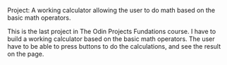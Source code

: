 Project: A working calculator allowing the user to do math based on the basic math operators.

This is the last project in The Odin Projects Fundations course. I have to build a working calculator based on the basic math operators.
The user have to be able to press buttons to do the calculations, and see the result on the page. 
